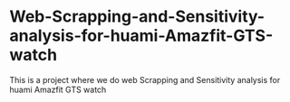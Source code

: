 # Web-Scrapping-and-Sensitivity-analysis-for-huami-Amazfit-GTS-watch
This is a project where we do web Scrapping and Sensitivity analysis for huami Amazfit GTS watch
